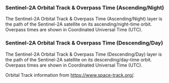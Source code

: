 ### Sentinel-2A Orbital Track & Overpass Time (Ascending/Night)
The Sentinel-2A Orbital Track & Overpass Time (Ascending/Night) layer is the path of the Sentinel-2A satellite on its ascending/night-time orbit. Overpass times are shown in Coordinated Universal Time (UTC).

### Sentinel-2A Orbital Track & Overpass Time (Descending/Day)
The Sentinel-2A Orbital Track & Overpass Time (Descending/Day) layer is the path of the Sentinel-2A satellite on its descending/day-time orbit. Overpass times are shown in Coordinated Universal Time (UTC).

Orbital Track information from <https://www.space-track.org/>.
